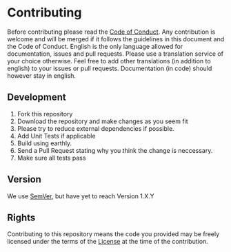 # Contributing

Before contributing please read the [Code of Conduct](CODE_OF_CONDUCT.md).
Any contribution is welcome and will be merged if it follows the guidelines in this document and the Code of Conduct.
English is the only language allowed for documentation, issues and pull requests. Please use a translation service of your choice otherwise.
Feel free to add other translations (in addition to english) to your issues or pull requests.
Documentation (in code) should however stay in english.

## Development

1. Fork this repository
2. Download the repository and make changes as you seem fit
3. Please try to reduce external dependencies if possible.
4. Add Unit Tests if applicable
5. Build using earthly.
6. Send a Pull Request stating why you think the change is neccessary.
7. Make sure all tests pass

## Version
We use [SemVer](http://semver.org/), but have yet to reach Version 1.X.Y

## Rights
Contributing to this repository means the code you provided may be freely licensed under the terms of the [License](LICENSE) at the time of the contribution.